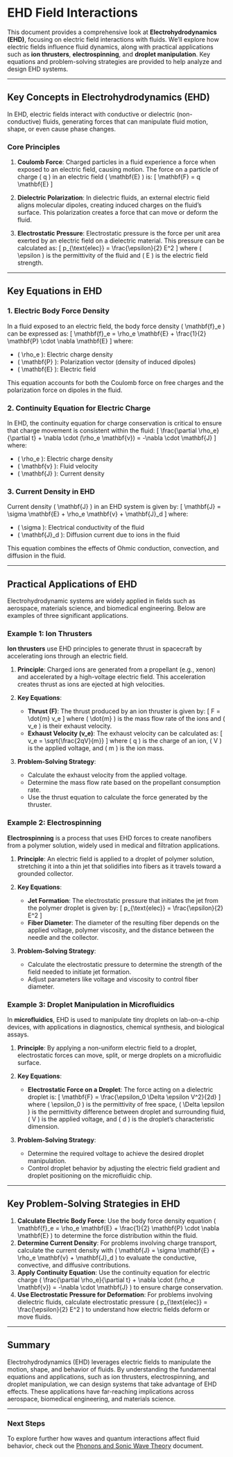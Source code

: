 # EHD Field Interactions

This document provides a comprehensive look at **Electrohydrodynamics (EHD)**, focusing on electric field interactions with fluids. We’ll explore how electric fields influence fluid dynamics, along with practical applications such as **ion thrusters**, **electrospinning**, and **droplet manipulation**. Key equations and problem-solving strategies are provided to help analyze and design EHD systems.

---

## Key Concepts in Electrohydrodynamics (EHD)

In EHD, electric fields interact with conductive or dielectric (non-conductive) fluids, generating forces that can manipulate fluid motion, shape, or even cause phase changes.

### Core Principles

1. **Coulomb Force**: Charged particles in a fluid experience a force when exposed to an electric field, causing motion. The force on a particle of charge \( q \) in an electric field \( \mathbf{E} \) is:
   \[
   \mathbf{F} = q \mathbf{E}
   \]

2. **Dielectric Polarization**: In dielectric fluids, an external electric field aligns molecular dipoles, creating induced charges on the fluid’s surface. This polarization creates a force that can move or deform the fluid.

3. **Electrostatic Pressure**: Electrostatic pressure is the force per unit area exerted by an electric field on a dielectric material. This pressure can be calculated as:
   \[
   p_{\text{elec}} = \frac{\epsilon}{2} E^2
   \]
   where \( \epsilon \) is the permittivity of the fluid and \( E \) is the electric field strength.

---

## Key Equations in EHD

### 1. **Electric Body Force Density**

In a fluid exposed to an electric field, the body force density \( \mathbf{f}_e \) can be expressed as:
\[
\mathbf{f}_e = \rho_e \mathbf{E} + \frac{1}{2} \mathbf{P} \cdot \nabla \mathbf{E}
\]
where:
- \( \rho_e \): Electric charge density
- \( \mathbf{P} \): Polarization vector (density of induced dipoles)
- \( \mathbf{E} \): Electric field

This equation accounts for both the Coulomb force on free charges and the polarization force on dipoles in the fluid.

### 2. **Continuity Equation for Electric Charge**

In EHD, the continuity equation for charge conservation is critical to ensure that charge movement is consistent within the fluid:
\[
\frac{\partial \rho_e}{\partial t} + \nabla \cdot (\rho_e \mathbf{v}) = -\nabla \cdot \mathbf{J}
\]
where:
- \( \rho_e \): Electric charge density
- \( \mathbf{v} \): Fluid velocity
- \( \mathbf{J} \): Current density

### 3. **Current Density in EHD**

Current density \( \mathbf{J} \) in an EHD system is given by:
\[
\mathbf{J} = \sigma \mathbf{E} + \rho_e \mathbf{v} + \mathbf{J}_d
\]
where:
- \( \sigma \): Electrical conductivity of the fluid
- \( \mathbf{J}_d \): Diffusion current due to ions in the fluid

This equation combines the effects of Ohmic conduction, convection, and diffusion in the fluid.

---

## Practical Applications of EHD

Electrohydrodynamic systems are widely applied in fields such as aerospace, materials science, and biomedical engineering. Below are examples of three significant applications.

### Example 1: Ion Thrusters

**Ion thrusters** use EHD principles to generate thrust in spacecraft by accelerating ions through an electric field.

1. **Principle**: Charged ions are generated from a propellant (e.g., xenon) and accelerated by a high-voltage electric field. This acceleration creates thrust as ions are ejected at high velocities.
2. **Key Equations**:
   - **Thrust (F)**: The thrust produced by an ion thruster is given by:
     \[
     F = \dot{m} v_e
     \]
     where \( \dot{m} \) is the mass flow rate of the ions and \( v_e \) is their exhaust velocity.
   - **Exhaust Velocity (v_e)**: The exhaust velocity can be calculated as:
     \[
     v_e = \sqrt{\frac{2qV}{m}}
     \]
     where \( q \) is the charge of an ion, \( V \) is the applied voltage, and \( m \) is the ion mass.

3. **Problem-Solving Strategy**:
   - Calculate the exhaust velocity from the applied voltage.
   - Determine the mass flow rate based on the propellant consumption rate.
   - Use the thrust equation to calculate the force generated by the thruster.

### Example 2: Electrospinning

**Electrospinning** is a process that uses EHD forces to create nanofibers from a polymer solution, widely used in medical and filtration applications.

1. **Principle**: An electric field is applied to a droplet of polymer solution, stretching it into a thin jet that solidifies into fibers as it travels toward a grounded collector.
2. **Key Equations**:
   - **Jet Formation**: The electrostatic pressure that initiates the jet from the polymer droplet is given by:
     \[
     p_{\text{elec}} = \frac{\epsilon}{2} E^2
     \]
   - **Fiber Diameter**: The diameter of the resulting fiber depends on the applied voltage, polymer viscosity, and the distance between the needle and the collector.

3. **Problem-Solving Strategy**:
   - Calculate the electrostatic pressure to determine the strength of the field needed to initiate jet formation.
   - Adjust parameters like voltage and viscosity to control fiber diameter.

### Example 3: Droplet Manipulation in Microfluidics

In **microfluidics**, EHD is used to manipulate tiny droplets on lab-on-a-chip devices, with applications in diagnostics, chemical synthesis, and biological assays.

1. **Principle**: By applying a non-uniform electric field to a droplet, electrostatic forces can move, split, or merge droplets on a microfluidic surface.
2. **Key Equations**:
   - **Electrostatic Force on a Droplet**: The force acting on a dielectric droplet is:
     \[
     \mathbf{F} = \frac{\epsilon_0 \Delta \epsilon V^2}{2d}
     \]
     where \( \epsilon_0 \) is the permittivity of free space, \( \Delta \epsilon \) is the permittivity difference between droplet and surrounding fluid, \( V \) is the applied voltage, and \( d \) is the droplet’s characteristic dimension.

3. **Problem-Solving Strategy**:
   - Determine the required voltage to achieve the desired droplet manipulation.
   - Control droplet behavior by adjusting the electric field gradient and droplet positioning on the microfluidic chip.

---

## Key Problem-Solving Strategies in EHD

1. **Calculate Electric Body Force**: Use the body force density equation \( \mathbf{f}_e = \rho_e \mathbf{E} + \frac{1}{2} \mathbf{P} \cdot \nabla \mathbf{E} \) to determine the force distribution within the fluid.
2. **Determine Current Density**: For problems involving charge transport, calculate the current density with \( \mathbf{J} = \sigma \mathbf{E} + \rho_e \mathbf{v} + \mathbf{J}_d \) to evaluate the conductive, convective, and diffusive contributions.
3. **Apply Continuity Equation**: Use the continuity equation for electric charge \( \frac{\partial \rho_e}{\partial t} + \nabla \cdot (\rho_e \mathbf{v}) = -\nabla \cdot \mathbf{J} \) to ensure charge conservation.
4. **Use Electrostatic Pressure for Deformation**: For problems involving dielectric fluids, calculate electrostatic pressure \( p_{\text{elec}} = \frac{\epsilon}{2} E^2 \) to understand how electric fields deform or move fluids.

---

## Summary

Electrohydrodynamics (EHD) leverages electric fields to manipulate the motion, shape, and behavior of fluids. By understanding the fundamental equations and applications, such as ion thrusters, electrospinning, and droplet manipulation, we can design systems that take advantage of EHD effects. These applications have far-reaching implications across aerospace, biomedical engineering, and materials science.

---

### Next Steps

To explore further how waves and quantum interactions affect fluid behavior, check out the [Phonons and Sonic Wave Theory](05_Phonons_and_Sonic_Wave_Theory.md) document.
